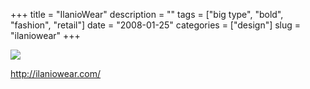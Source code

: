 +++
title = "IlanioWear"
description = ""
tags = ["big type", "bold", "fashion", "retail"]
date = "2008-01-25"
categories = ["design"]
slug = "ilaniowear"
+++


 

  <div id="screens-thumbs" class="clearfix">
    <div class="txt-center" id="design-submission"><a href="http://ilaniowear.com/"><img id='bluga-thumbnail-1191' class='bluga-thumbnail large' src='http://media.konigi.com/bluga/
wt47fcd741e70fa.jpg'/></a></div>  
  </div>   
<p><a href="http://ilaniowear.com/">http://ilaniowear.com/</a></p>




